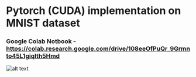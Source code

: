 # Pytorch (CUDA) implementation on MNIST dataset

### Google Colab Notbook - https://colab.research.google.com/drive/108eeOfPuQr_9Grmnto45L1giqIth5Hmd

![alt text](https://github.com/dilipajm/pytorch-mnist/blob/master/prediction-0.png)
